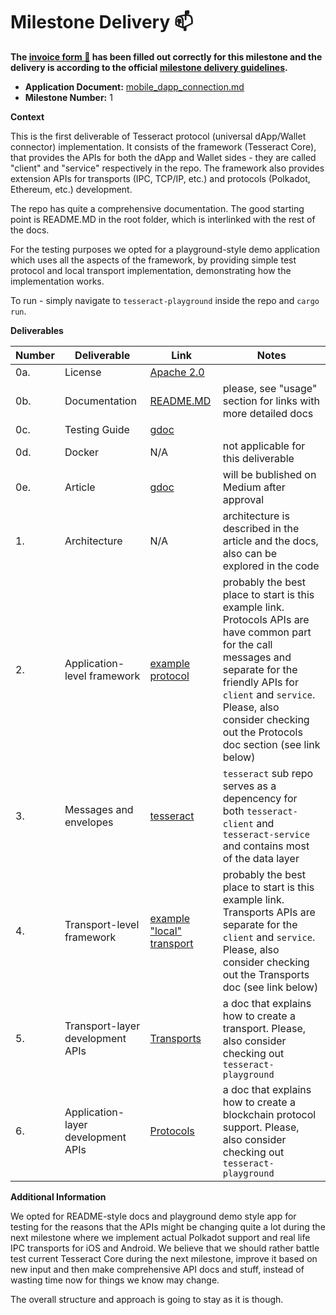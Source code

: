 # Milestone Delivery :mailbox:

**The [invoice form :pencil:](https://docs.google.com/forms/d/e/1FAIpQLSfmNYaoCgrxyhzgoKQ0ynQvnNRoTmgApz9NrMp-hd8mhIiO0A/viewform) has been filled out correctly for this milestone and the delivery is according to the official [milestone delivery guidelines](https://github.com/w3f/Grants-Program/blob/master/docs/milestone-deliverables-guidelines.md).**

- **Application Document:** [mobile_dapp_connection.md](https://github.com/w3f/Grants-Program/blob/master/applications/mobile_dapp_connection.md)
- **Milestone Number:** 1

**Context**

This is the first deliverable of Tesseract protocol (universal dApp/Wallet connector) implementation. It consists of the framework (Tesseract Core), that provides the APIs for both the dApp and Wallet sides - they are called "client" and "service" respectively in the repo. The framework also provides extension APIs for transports (IPC, TCP/IP, etc.) and protocols (Polkadot, Ethereum, etc.) development.

The repo has quite a comprehensive documentation. The good starting point is README.MD in the root folder, which is interlinked with the rest of the docs.

For the testing purposes we opted for a playground-style demo application which uses all the aspects of the framework, by providing simple test protocol and local transport implementation, demonstrating how the implementation works.

To run - simply navigate to `tesseract-playground` inside the repo and `cargo run`.

**Deliverables**

| Number | Deliverable                        | Link                                                                                                                | Notes                                                                                                                                                                                                                                                         |
| ------ | ---------------------------------- | ------------------------------------------------------------------------------------------------------------------- | ------------------------------------------------------------------------------------------------------------------------------------------------------------------------------------------------------------------------------------------------------------- |
| 0a.    | License                            | [Apache 2.0](https://github.com/tesseract-one/Tesseract.rs/blob/master/LICENSE)                                     |                                                                                                                                                                                                                                                               |
| 0b.    | Documentation                      | [README.MD](https://github.com/tesseract-one/Tesseract.rs/blob/master/README.md)                                    | please, see "usage" section for links with more detailed docs                                                                                                                                                                                                 |
| 0c.    | Testing Guide                      | [gdoc](https://docs.google.com/document/d/14kaTRfZoiHsQ7eLiC1q9jcWddrNeh9PxTa4dSA5OxNI/edit?usp=sharing)            |                                                                                                                                                                                                                                                               |
| 0d.    | Docker                             | N/A                                                                                                                 | not applicable for this deliverable                                                                                                                                                                                                                           |
| 0e.    | Article                            | [gdoc](https://docs.google.com/document/d/1PULJiNfKABkM4xsvsKp6_EgbKvxuxCZxxPbka2T7zVc/edit?usp=sharing)            | will be bublished on Medium after approval                                                                                                                                                                                                                    |
| 1.     | Architecture                       | N/A                                                                                                                 | architecture is described in the article and the docs, also can be explored in the code                                                                                                                                                                       |
| 2.     | Application-level framework        | [example protocol](https://github.com/tesseract-one/Tesseract.rs/tree/master/tesseract-playground/src/polkadot)     | probably the best place to start is this example link. Protocols APIs are have common part for the call messages and separate for the friendly APIs for `client` and `service`. Please, also consider checking out the Protocols doc section (see link below) |
| 3.     | Messages and envelopes             | [tesseract](https://github.com/tesseract-one/Tesseract.rs/tree/master/tesseract)                                    | `tesseract` sub repo serves as a depencency for both `tesseract-client` and `tesseract-service` and contains most of the data layer                                                                                                                           |
| 4.     | Transport-level framework          | [example "local" transport](https://github.com/tesseract-one/Tesseract.rs/tree/master/tesseract-playground/src/plt) | probably the best place to start is this example link. Transports APIs are separate for the `client` and `service`. Please, also consider checking out the Transports doc (see link below)                                                                    |
| 5.     | Transport-layer development APIs   | [Transports](https://github.com/tesseract-one/Tesseract.rs/blob/master/EXTENDING.MD#Transport)                      | a doc that explains how to create a transport. Please, also consider checking out `tesseract-playground`                                                                                                                                                      |
| 6.     | Application-layer development APIs | [Protocols](https://github.com/tesseract-one/Tesseract.rs/blob/master/EXTENDING.MD#Protocol)                        | a doc that explains how to create a blockchain protocol support. Please, also consider checking out `tesseract-playground`                                                                                                                                    |

**Additional Information**

We opted for README-style docs and playground demo style app for testing for the reasons that the APIs might be changing quite a lot during the next milestone where we implement actual Polkadot support and real life IPC transports for iOS and Android. We believe that we should rather battle test current Tesseract Core during the next milestone, improve it based on new input and then make comprehensive API docs and stuff, instead of wasting time now for things we know may change.

The overall structure and approach is going to stay as it is though.
